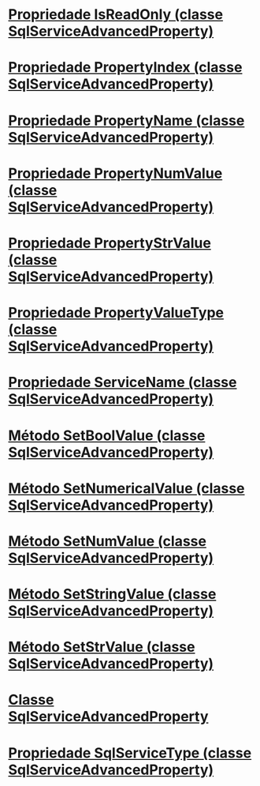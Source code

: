 # [Propriedade IsReadOnly (classe SqlServiceAdvancedProperty)](isreadonly-property-sqlserviceadvancedproperty-class.md)
# [Propriedade PropertyIndex (classe SqlServiceAdvancedProperty)](propertyindex-property-sqlserviceadvancedproperty-class.md)
# [Propriedade PropertyName (classe SqlServiceAdvancedProperty)](propertyname-property-sqlserviceadvancedproperty-class.md)
# [Propriedade PropertyNumValue (classe SqlServiceAdvancedProperty)](propertynumvalue-property-sqlserviceadvancedproperty-class.md)
# [Propriedade PropertyStrValue (classe SqlServiceAdvancedProperty)](propertystrvalue-property-sqlserviceadvancedproperty-class.md)
# [Propriedade PropertyValueType (classe SqlServiceAdvancedProperty)](propertyvaluetype-property-sqlserviceadvancedproperty-class.md)
# [Propriedade ServiceName (classe SqlServiceAdvancedProperty)](servicename-property-sqlserviceadvancedproperty-class.md)
# [Método SetBoolValue (classe SqlServiceAdvancedProperty)](setboolvalue-method-sqlserviceadvancedproperty-class.md)
# [Método SetNumericalValue (classe SqlServiceAdvancedProperty)](setnumericalvalue-method-sqlserviceadvancedproperty-class.md)
# [Método SetNumValue (classe SqlServiceAdvancedProperty)](setnumvalue-method-sqlserviceadvancedproperty-class.md)
# [Método SetStringValue (classe SqlServiceAdvancedProperty)](setstringvalue-method-sqlserviceadvancedproperty-class.md)
# [Método SetStrValue (classe SqlServiceAdvancedProperty)](setstrvalue-method-sqlserviceadvancedproperty-class.md)
# [Classe SqlServiceAdvancedProperty](sqlserviceadvancedproperty-class.md)
# [Propriedade SqlServiceType (classe SqlServiceAdvancedProperty)](sqlservicetype-property-sqlserviceadvancedproperty-class.md)
